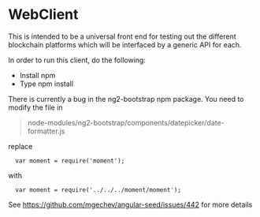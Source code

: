 # WebClient
This is intended to be a universal front end for testing out the different blockchain platforms which will be interfaced by a generic API for each.

In order to run this client, do the following:

 - Install npm
 - Type npm install

There is currently a bug in the ng2-bootstrap npm package.  You need to modify the file in
  
>node-modules/ng2-bootstrap/components/datepicker/date-formatter.js
  
replace

```
  var moment = require('moment');
```

with 
```
  var moment = require('../../../moment/moment');
```

See https://github.com/mgechev/angular-seed/issues/442 for more details
